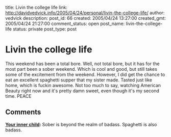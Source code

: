 title: Livin the college life
link: http://davidvedvick.info/2005/04/24/personal/livin-the-college-life/
author: vedvick
description: 
post_id: 66
created: 2005/04/24 13:27:00
created_gmt: 2005/04/24 21:27:00
comment_status: open
post_name: livin-the-college-life
status: private
post_type: post

# Livin the college life

This weekend has been a total bore. Well, not total bore, but it has for the most part been a sober weekend. Which is cool and good, but still takes some of the excitement from the weekend. However, I did get the chance to eat an excellent spaghetti supper that my sister made. Tasted just like home, which is fuckin awesome. Not too much to say, watching American Beauty right now and it's pretty damn sweet, even though it's my second time. PEACE

## Comments

**[Your inner child](#32 "2005-04-29 00:30:00"):** Sober is beyond the realm of badass. Spaghetti is also badass.

